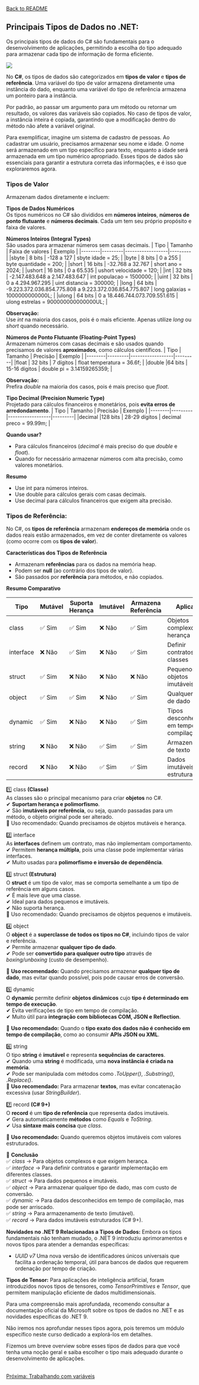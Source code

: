 [Back to README](../README.md)

## Principais Tipos de Dados no .NET:
Os principais tipos de dados do C# são fundamentais para o desenvolvimento de aplicações, permitindo a escolha do tipo adequado para armazenar cada tipo de informação de forma eficiente.

![](img/data-types.jpg)

No **C#**, os tipos de dados são categorizados em **tipos de valor** e **tipos de referência**. Uma variável do tipo de valor 
armazena diretamente uma instância do dado, enquanto uma variável do tipo de referência armazena um ponteiro para a instância.

Por padrão, ao passar um argumento para um método ou retornar um resultado, os valores das variáveis são copiados. No caso de tipos de valor, a instância inteira é copiada, garantindo que a modificação dentro do método não afete a variável original.

Para exemplificar, imagine um sistema de cadastro de pessoas. Ao cadastrar um usuário, precisamos armazenar seu nome e idade. O nome será armazenado em um tipo específico para texto, enquanto a idade será armazenada em um tipo numérico apropriado. Esses tipos de dados são essenciais para garantir a estrutura correta das informações, e é isso que exploraremos agora.

### Tipos de Valor<br />
Armazenam dados diretamente e incluem:​

**Tipos de Dados Numéricos**<br />
Os tipos numéricos no C# são divididos em **números inteiros**, **números de ponto flutuante** e **números decimais**. 
Cada um tem seu próprio propósito e faixa de valores.

**Números Inteiros (Integral Types)**<br />
São usados para armazenar números sem casas decimais.
| Tipo   | Tamanho | Faixa de valores | Exemplo |
|--------|---------|------------------|---------|
|sbyte   | 8 bits	 | -128 a 127	      | sbyte idade = 25; |
|byte	   | 8 bits	 | 0 a 255	        | byte quantidade = 200; |
|short	 | 16 bits | -32.768 a 32.767	| short ano = 2024; |
|ushort	 | 16 bits |	0 a 65.535	    | ushort velocidade = 120; |
|int	   | 32 bits |	-2.147.483.648 a 2.147.483.647 | int populacao = 1500000; |
|uint	   | 32 bits |	0 a 4.294.967.295	| uint distancia = 300000; |
|long	   | 64 bits |	-9.223.372.036.854.775.808 a 9.223.372.036.854.775.807	| long galaxias = 1000000000000L; |
|ulong	 | 64 bits |	0 a 18.446.744.073.709.551.615	| ulong estrelas = 900000000000000UL; |

**Observação:**<br/> 
Use *int* na maioria dos casos, pois é o mais eficiente. Apenas utilize *long* ou *short* quando necessário.<br />

**Números de Ponto Flutuante (Floating-Point Types)**<br />
Armazenam números com casas decimais e são usados quando precisamos de valores **aproximados**, como cálculos científicos.
| Tipo   | Tamanho | Precisão | Exemplo |
|--------|---------|------------------|---------|
|float	 | 32 bits | 7 dígitos	      | float temperatura = 36.6f; |
|double	 |64 bits  | 15-16 dígitos	  | double pi = 3.14159265359; |

**Observação:**<br/> 
Prefira *double* na maioria dos casos, pois é mais preciso que *float*. <br />

**Tipo Decimal (Precision Numeric Type)** <br />
Projetado para cálculos financeiros e monetários, pois **evita erros de arredondamento**.
| Tipo   | Tamanho | Precisão | Exemplo |
|--------|---------|------------------|---------|
|decimal |128 bits | 28-29 dígitos	  | decimal preco = 99.99m; |

**Quando usar?**<br />
- Para cálculos financeiros (*decimal* é mais preciso do que *double* e *float*).
- Quando for necessário armazenar números com alta precisão, como valores monetários.

**Resumo** <br />
- Use int para números inteiros.
- Use double para cálculos gerais com casas decimais.
- Use decimal para cálculos financeiros que exigem alta precisão. <br />
  
### Tipos de Referência: <br />
No C#, os **tipos de referência** armazenam **endereços de memória** onde os dados reais estão armazenados, em vez de conter diretamente os valores (como ocorre com os **tipos de valor**).

**Características dos Tipos de Referência**<br />
- Armazenam **referências** para os dados na memória heap.
- Podem ser **null** (ao contrário dos tipos de valor).
- São passados por **referência** para métodos, e não copiados.

**Resumo Comparativo**<br/>

| Tipo     | Mutável | Suporta Herança  | Imutável | Armazena Referência  | Aplicação |
|----------|---------|------------------|----------|----------------------|-----------|					
|class	   |✅ Sim	  |✅ Sim	         |❌ Não	   |✅ Sim	              |Objetos complexos e herança |
|interface |❌ Não	  |✅ Sim	         |❌ Não	   |✅ Sim	              |Definir contratos para classes|
|struct	   |✅ Sim	  |❌ Não	         |❌ Não	   |❌ Não	              |Pequenos objetos imutáveis|
|object	   |✅ Sim	  |✅ Sim	         |❌ Não	   |✅ Sim	              |Qualquer tipo de dado|
|dynamic	 |✅ Sim	  |❌ Não	         |❌ Não	   |✅ Sim	              |Tipos desconhecidos em tempo de compilação|
|string	   |❌ Não	  |❌ Não	         |✅ Sim	   |✅ Sim	              |Armazenamento de texto|
|record	   |❌ Não	  |❌ Não	         |✅ Sim	   |✅ Sim	              |Dados imutáveis e estruturados|

1️⃣ class **(Classe)**<br /> 
As classes são o principal mecanismo para criar **objetos** no C#.<br />
✔ **Suportam herança e polimorfismo**.<br />
✔ São **imutáveis por referência**, ou seja, quando passadas para um método, o objeto original pode ser alterado. <br/>
📌 Uso recomendado: Quando precisamos de objetos mutáveis e herança.<br />

2️⃣ interface <br />
As **interfaces** definem um contrato, mas não implementam comportamento.<br />
✔ Permitem **herança múltipla**, pois uma classe pode implementar várias interfaces.<br />
✔ Muito usadas para **polimorfismo e inversão de dependência**.<br />

3️⃣ struct **(Estrutura)**<br />
O **struct** é um tipo de valor, mas se comporta semelhante a um tipo de referência em alguns casos.<br />
✔ É mais leve que uma classe.<br />
✔ Ideal para dados pequenos e imutáveis.<br />
✔ Não suporta herança.<br />
📌 Uso recomendado: Quando precisamos de objetos pequenos e imutáveis.<br />

4️⃣ object<br />
O **object** é a **superclasse de todos os tipos no C#**, incluindo tipos de valor e referência.<br />
✔ Permite armazenar **qualquer tipo de dado**.<br />
✔ Pode ser **convertido para qualquer outro tipo** através de *boxing/unboxing* (custo de desempenho).<br />

📌 **Uso recomendado:** Quando precisamos armazenar **qualquer tipo de dado**, mas evitar quando possível, pois pode causar erros de conversão.

5️⃣ dynamic<br />
O **dynamic** permite definir **objetos dinâmicos** cujo **tipo é determinado em tempo de execução**.<br />
✔ Evita verificações de tipo em tempo de compilação.<br />
✔ Muito útil para **integração com bibliotecas COM, JSON e Reflection**.<br />

📌 **Uso recomendado:** Quando o **tipo exato dos dados não é conhecido em tempo de compilação**, como ao consumir **APIs JSON ou XML**.

6️⃣ string<br />
O tipo **string** é **imutável** e representa **sequências de caracteres**.<br />
✔ Quando uma **string** é modificada, uma **nova instância é criada na memória**.<br />
✔ Pode ser manipulada com métodos como *.ToUpper()*, *.Substring()*, *.Replace()*.<br />
📌 **Uso recomendado:** Para armazenar **textos**, mas evitar concatenação excessiva (usar *StringBuilder*).<br />

7️⃣ record **(C# 9+)**<br />
O **record** é um **tipo de referência** que representa dados imutáveis.<br />
✔ Gera automaticamente **métodos** como *Equals* e *ToString*.<br />
✔ Usa **sintaxe mais concisa** que *class*.<br />

📌 **Uso recomendado:** Quando queremos objetos imutáveis com valores estruturados.<br />

📌 **Conclusão**<br />
✅ *class* → Para objetos complexos e que exigem herança.<br />
✅ *interface* → Para definir contratos e garantir implementação em diferentes classes.<br />
✅ *struct* → Para dados pequenos e imutáveis.<br />
✅ *object* → Para armazenar qualquer tipo de dado, mas com custo de conversão.<br />
✅ *dynamic* → Para dados desconhecidos em tempo de compilação, mas pode ser arriscado.<br />
✅ *string* → Para armazenamento de texto (imutável).<br />
✅ *record* → Para dados imutáveis estruturados (C# 9+).<br />

**Novidades no .NET 9 Relacionadas a Tipos de Dados:**
Embora os tipos fundamentais não tenham mudado, o .NET 9 introduziu aprimoramentos e novos tipos para atender a demandas específicas:​

- *UUID v7* Uma nova versão de identificadores únicos universais que facilita a ordenação temporal, útil para bancos de dados que requerem ordenação por tempo de criação. ​

**Tipos de Tensor:** 
Para aplicações de inteligência artificial, foram introduzidos novos tipos de tensores, como *TensorPrimitives* e *Tensor<T>*, que permitem manipulação eficiente de dados multidimensionais. ​

Para uma compreensão mais aprofundada, recomendo consultar a documentação oficial da Microsoft sobre os tipos de dados no .NET e as novidades específicas do .NET 9.

Não iremos nos aprofundar nesses tipos agora, pois teremos um módulo específico neste curso dedicado a explorá-los em detalhes.

Fizemos um breve overview sobre esses tipos de dados para que você tenha uma noção geral e saiba escolher o tipo mais adequado durante o desenvolvimento de aplicações.

<br/>
<div style="display: flex; justify-content: space-between;">  
  <a href="variables.md">Próxima: Trabalhando com variáveis</a>
</div>

